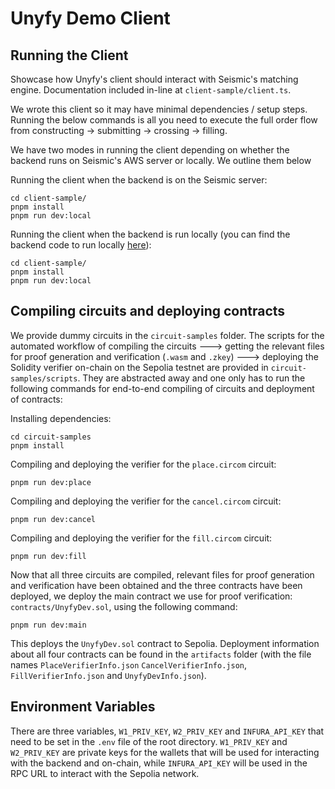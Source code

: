 # Unyfy Demo Client

## Running the Client
Showcase how Unyfy's client should interact with Seismic's matching engine. Documentation included in-line at `client-sample/client.ts`. 

We wrote this client so it may have minimal dependencies / setup steps. Running the below commands is all you need to execute the full order flow from constructing -> submitting -> crossing -> filling.

We have two modes in running the client depending on whether the backend runs on Seismic's AWS server or locally. We outline them below

Running the client when the backend is on the Seismic server:

```
cd client-sample/
pnpm install
pnpm run dev:local
```
Running the client when the backend is run locally (you can find the backend code to run locally [here](https://github.com/elliptic-labs/unyfy-matching-engine)):

```
cd client-sample/
pnpm install
pnpm run dev:local
```

## Compiling circuits and deploying contracts
We provide dummy circuits in the `circuit-samples` folder. The scripts for the automated workflow of compiling the circuits ---> getting the relevant files for proof generation and verification (`.wasm` and `.zkey`) ---> deploying the Solidity verifier on-chain on the Sepolia testnet are provided in `circuit-samples/scripts`. They are abstracted away and one only has to run the following commands for end-to-end compiling of circuits and deployment of contracts:

Installing dependencies: 
```
cd circuit-samples
pnpm install
```

Compiling and deploying the verifier for the `place.circom` circuit:
```
pnpm run dev:place
```

Compiling and deploying the verifier for the `cancel.circom` circuit:
```
pnpm run dev:cancel
```

Compiling and deploying the verifier for the `fill.circom` circuit:
```
pnpm run dev:fill
```

Now that all three circuits are compiled, relevant files for proof generation and verification have been obtained and the three contracts have been deployed, we deploy the main contract we use for proof verification: `contracts/UnyfyDev.sol`, using the following command:
```
pnpm run dev:main
```

This deploys the `UnyfyDev.sol` contract to Sepolia. Deployment information about all four contracts can be found in the `artifacts` folder (with the file names `PlaceVerifierInfo.json` `CancelVerifierInfo.json`, `FillVerifierInfo.json` and `UnyfyDevInfo.json`). 

## Environment Variables
There are three variables, `W1_PRIV_KEY`, `W2_PRIV_KEY` and `INFURA_API_KEY` that need to be set in the `.env` file of the root directory. `W1_PRIV_KEY` and `W2_PRIV_KEY` are private keys for the wallets that will be used for interacting with the backend and on-chain, while `INFURA_API_KEY` will be used in the RPC URL to interact with the Sepolia network.